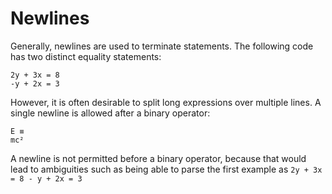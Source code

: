 # Newlines

Generally, newlines are used to terminate statements. The following code has two distinct equality statements:
```
2y + 3x = 8
-y + 2x = 3
```
However, it is often desirable to split long expressions over multiple lines. A single newline is allowed after a binary operator:
```
E ≡
mc²
```
A newline is not permitted before a binary operator, because that would lead to ambiguities such as being able to parse the first example as `2y + 3x = 8 - y + 2x = 3`
